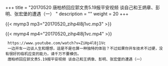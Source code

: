 +++
title = "20170520  唐柏桥回应郭文贵5.19报平安视频 谈自己和王炳章、彭明、张宏堡的遭遇（一） "
description = ""
weight = 20
+++

{{< mymp3 mp3="20170520_zihp4l8j1vc.mp3" >}}

{{< mymp4 mp4="20170520_zihp4l8j1vc.mp4" >}}

     https://www.youtube.com/watch?v=ZiHp4l8j1Vc 
     一边开车一边谈人生和理想，這是不是也算一种独特的体验？不过如果你开车技术不过硬，没有很好的临机应变的能力，请千万不要模仿。 
     唐柏桥回应郭文贵5.19报平安视频 谈自己和王炳章、彭明、张宏堡的遭遇（一） 
